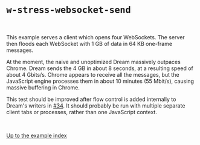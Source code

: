 # `w-stress-websocket-send`

<br>

This example serves a client which opens four WebSockets. The server then floods
each WebSocket with 1 GB of data in 64 KB one-frame messages.

At the moment, the naive and unoptimized Dream massively outpaces Chrome. Dream
sends the 4 GB in about 8 seconds, at a resulting speed of about 4 Gbits/s.
Chrome appears to receive all the messages, but the JavaScript engine processes
them in about 10 minutes (55 Mbit/s), causing massive buffering in Chrome.

This test should be improved after flow control is added internally to Dream's
writers in [#34](https://github.com/aantron/dream/issues/34). It should probably
be run with multiple separate client tabs or processes, rather than one
JavaScript context.

<br>

[Up to the example index](../#examples)
